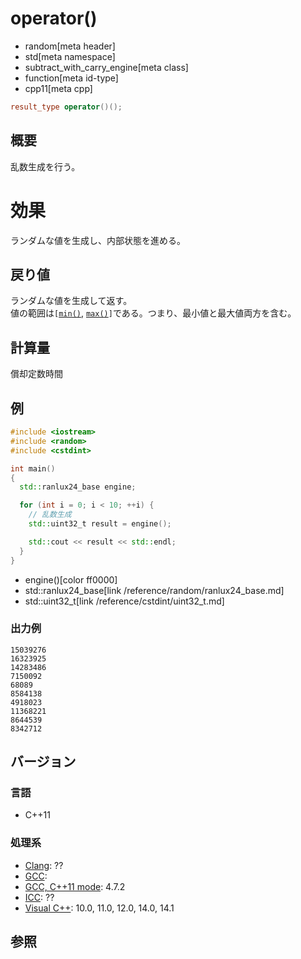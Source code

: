 # operator()
* random[meta header]
* std[meta namespace]
* subtract_with_carry_engine[meta class]
* function[meta id-type]
* cpp11[meta cpp]

```cpp
result_type operator()();
```

## 概要
乱数生成を行う。


# 効果
ランダムな値を生成し、内部状態を進める。


## 戻り値
ランダムな値を生成して返す。  
値の範囲は`[`[`min()`](min.md), [`max()`](max.md)`]`である。つまり、最小値と最大値両方を含む。


## 計算量
償却定数時間


## 例
```cpp
#include <iostream>
#include <random>
#include <cstdint>

int main()
{
  std::ranlux24_base engine;

  for (int i = 0; i < 10; ++i) {
    // 乱数生成
    std::uint32_t result = engine();

    std::cout << result << std::endl;
  }
}
```
* engine()[color ff0000]
* std::ranlux24_base[link /reference/random/ranlux24_base.md]
* std::uint32_t[link /reference/cstdint/uint32_t.md]

### 出力例
```
15039276
16323925
14283486
7150092
68089
8584138
4918023
11368221
8644539
8342712
```

## バージョン
### 言語
- C++11

### 処理系
- [Clang](/implementation.md#clang): ??
- [GCC](/implementation.md#gcc): 
- [GCC, C++11 mode](/implementation.md#gcc): 4.7.2
- [ICC](/implementation.md#icc): ??
- [Visual C++](/implementation.md#visual_cpp): 10.0, 11.0, 12.0, 14.0, 14.1


## 参照


